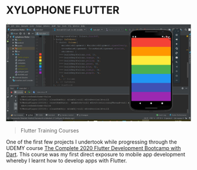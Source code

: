 # XYLOPHONE FLUTTER
<p align="center">
  <img src="Xylophone_pics.JPG">
 </p>
 
> Flutter Training Courses

One of the first few projects I undertook while progressing through the UDEMY course
[The Complete 2020 Flutter Development Bootcamp with Dart](https://www.udemy.com/course/flutter-bootcamp-with-dart/). 
This course was my first direct exposure to mobile app development whereby I learnt 
how to develop apps with Flutter.
